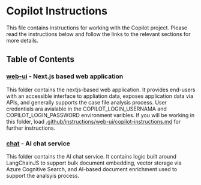 # Copilot Instructions
This file contains instructions for working with the Copilot project.  Please read the instructions below and follow the links to the relevant sections for more details.

## Table of Contents

### [web-ui](web-ui) - Next.js based web application
This folder contains the nextjs-based web application.  It provides end-users with an accessible interface to appliation data, exposes application data via APIs, and generally supports the case file analysis process.  User credentials ara avialable in the COPILOT_LOGIN_USERNAMA and COPILOT_LOGIN_PASSWORD environment varibles. If you will be working in this folder, load [.github/instructions/web-ui/copilot-instructions.md](.github/instructions/web-ui/copilot-instructions.md) for further instructions.

### [chat](chat) - AI chat service
This folder contains the AI chat service.  It contains logic built around LangChainJS to support bulk document embedding, vector storage via Azure Cognitive Search, and AI-based document enrichment used to support the analsyis process.
